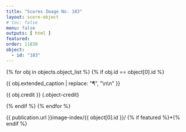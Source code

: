 ```yaml
---
title: "Scores Image No. 183"
layout: score-object
# toc: false
menu: false
outputs: [ html ]
featured: 
order: 11830
object:
  - id: "183"
---
```


{% for obj in objects.object_list %}
{% if obj.id == object[0].id %}

{{ obj.extended_caption | replace: "¶", "\n\n" }}

{{ obj.credit }} {.object-credit}

{% endif %}
{% endfor %}

<div class="object-credit object-url is-print-only">

{{ publication.url }}image-index/{{ object[0].id }}/ {% if featured %}*{% endif %}

</div>
